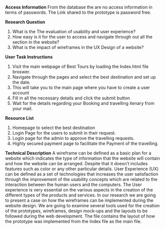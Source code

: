 **Access Information**
From the database the are no access information in terms of passwords. The Link shared to the prototype is 
password free. 

**Research Question**
1. What is the The evaluation of usability and user experience?
2. How easy is it for the user to access and navigate through out all the section in the website?
3. What is the impact of wireframes in the UX Design of a website?

**User Task Instructions**
1. Visit the main webpage of Best Tours by loading the Index.html file broswer. 
2. Navigate through the pages and select the best destination and set up the date. 
3. This will take you to the main page where you have to create a user account
4. Fill in all the necessary details and click the submit button 
5. Wait for the details regarding your Booking and travelling itenary from your mail. 


**Resource List**
1. Homepage to select the best destination
2. Login Page for the users to submit in their request. 
3. Login page for the admin to approve the travelling requests. 
4. Highly secured payment page to facilitate the Payment of the travelling. 





**Technical Description**
A wireframe can be defined as a basic plan for a website which indicates the type of information that the website will contain and how the website can be arranged. 
Despite that it doesn’t includes features such as color or any other particular details. User Experience (UX) can be defined as a set of technologies that increases the user satisfaction through the improvement of the usability concepts which are related to the interaction between the human users and the computers. 
The User experience is very essential on the various aspects in the creation of the different types of the products and services. In our research we are going to present a case on how the wireframes can be implemented during the website design. We are going to examine several tools used for the creation of the prototypes, wireframes, design mock-ups and the layouts to be followed during the web development.
The file contains the layout of how the prototype was implemented from the Index file as the main file. 


